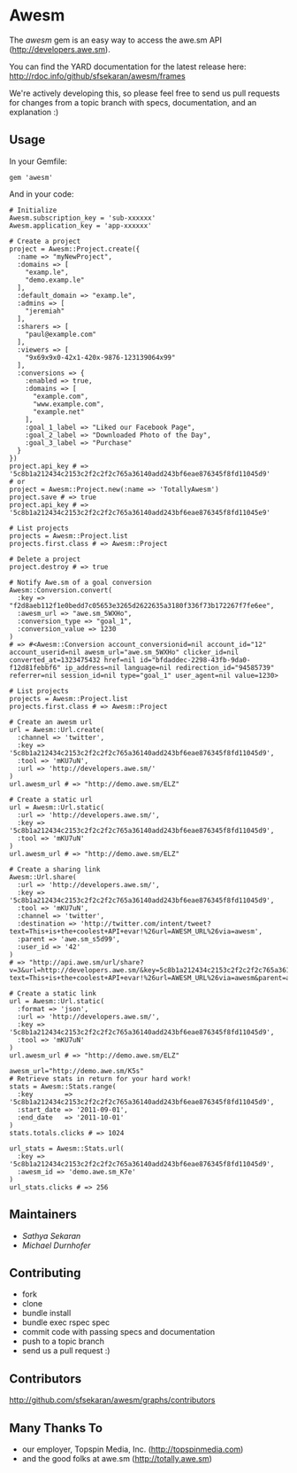 # Awesm #

The *awesm* gem is an easy way to access the awe.sm API (http://developers.awe.sm).

You can find the YARD documentation for the latest release here: http://rdoc.info/github/sfsekaran/awesm/frames

We're actively developing this, so please
feel free to send us pull requests for changes
from a topic branch with specs,
documentation, and an explanation :)

## Usage ##

In your Gemfile:

    gem 'awesm'

And in your code:

    # Initialize
    Awesm.subscription_key = 'sub-xxxxxx'
    Awesm.application_key = 'app-xxxxxx'

    # Create a project
    project = Awesm::Project.create({
      :name => "myNewProject",
      :domains => [
        "examp.le",
        "demo.examp.le"
      ],
      :default_domain => "examp.le",
      :admins => [
        "jeremiah"
      ],
      :sharers => [
        "paul@example.com"
      ],
      :viewers => [
        "9x69x9x0-42x1-420x-9876-123139064x99"
      ],
      :conversions => {
        :enabled => true,
        :domains => [
          "example.com",
          "www.example.com",
          "example.net"
        ],
        :goal_1_label => "Liked our Facebook Page",
        :goal_2_label => "Downloaded Photo of the Day",
        :goal_3_label => "Purchase"
      }
    })
    project.api_key # => '5c8b1a212434c2153c2f2c2f2c765a36140add243bf6eae876345f8fd11045d9'
    # or
    project = Awesm::Project.new(:name => 'TotallyAwesm')
    project.save # => true
    project.api_key # => '5c8b1a212434c2153c2f2c2f2c765a36140add243bf6eae876345f8fd11045e9'

    # List projects
    projects = Awesm::Project.list
    projects.first.class # => Awesm::Project

    # Delete a project
    project.destroy # => true

    # Notify Awe.sm of a goal conversion
    Awesm::Conversion.convert(
      :key => "f2d8aeb112f1e0bedd7c05653e3265d2622635a3180f336f73b172267f7fe6ee",
      :awesm_url => "awe.sm_5WXHo",
      :conversion_type => "goal_1",
      :conversion_value => 1230
    )
    # => #<Awesm::Conversion account_conversionid=nil account_id="12" account_userid=nil awesm_url="awe.sm_5WXHo" clicker_id=nil converted_at=1323475432 href=nil id="bfdaddec-2298-43fb-9da0-f12d81febbf6" ip_address=nil language=nil redirection_id="94585739" referrer=nil session_id=nil type="goal_1" user_agent=nil value=1230>

    # List projects
    projects = Awesm::Project.list
    projects.first.class # => Awesm::Project

    # Create an awesm url
    url = Awesm::Url.create(
      :channel => 'twitter',
      :key => '5c8b1a212434c2153c2f2c2f2c765a36140add243bf6eae876345f8fd11045d9',
      :tool => 'mKU7uN',
      :url => 'http://developers.awe.sm/'
    )
    url.awesm_url # => "http://demo.awe.sm/ELZ"

    # Create a static url
    url = Awesm::Url.static(
      :url => 'http://developers.awe.sm/',
      :key => '5c8b1a212434c2153c2f2c2f2c765a36140add243bf6eae876345f8fd11045d9',
      :tool => 'mKU7uN'
    )
    url.awesm_url # => "http://demo.awe.sm/ELZ"

    # Create a sharing link
    Awesm::Url.share(
      :url => 'http://developers.awe.sm/',
      :key => '5c8b1a212434c2153c2f2c2f2c765a36140add243bf6eae876345f8fd11045d9',
      :tool => 'mKU7uN',
      :channel => 'twitter',
      :destination => 'http://twitter.com/intent/tweet?text=This+is+the+coolest+API+evar!%26url=AWESM_URL%26via=awesm',
      :parent => 'awe.sm_s5d99',
      :user_id => '42'
    )
    # => "http://api.awe.sm/url/share?v=3&url=http://developers.awe.sm/&key=5c8b1a212434c2153c2f2c2f2c765a36140add243bf6eae876345f8fd11045d9&tool=mKU7uN&channel=twitter&destination=http://twitter.com/intent/tweet?text=This+is+the+coolest+API+evar!%26url=AWESM_URL%26via=awesm&parent=awe.sm_s5d99&user_id=42"

    # Create a static link
    url = Awesm::Url.static(
      :format => 'json',
      :url => 'http://developers.awe.sm/',
      :key => '5c8b1a212434c2153c2f2c2f2c765a36140add243bf6eae876345f8fd11045d9',
      :tool => 'mKU7uN'
    )
    url.awesm_url # => "http://demo.awe.sm/ELZ"

    awesm_url="http://demo.awe.sm/K5s"
    # Retrieve stats in return for your hard work!
    stats = Awesm::Stats.range(
      :key        => '5c8b1a212434c2153c2f2c2f2c765a36140add243bf6eae876345f8fd11045d9',
      :start_date => '2011-09-01',
      :end_date   => '2011-10-01'
    )
    stats.totals.clicks # => 1024

    url_stats = Awesm::Stats.url(
      :key => '5c8b1a212434c2153c2f2c2f2c765a36140add243bf6eae876345f8fd11045d9',
      :awesm_id => 'demo.awe.sm_K7e'
    )
    url_stats.clicks # => 256

## Maintainers ##

* *Sathya Sekaran*
* *Michael Durnhofer*

## Contributing ##

* fork
* clone
* bundle install
* bundle exec rspec spec
* commit code with passing specs and documentation
* push to a topic branch
* send us a pull request :)

## Contributors ##

http://github.com/sfsekaran/awesm/graphs/contributors

## Many Thanks To ##

* our employer, Topspin Media, Inc. (http://topspinmedia.com)
* and the good folks at awe.sm (http://totally.awe.sm)
